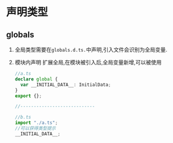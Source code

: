 # 声明类型

## globals

1. 全局类型需要在`globals.d.ts.`中声明,引入文件会识别为全局变量.

2. 模块内声明 扩展全局,在模块被引入后,全局变量新增,可以被使用

   ```ts
   //a.ts
   declare global {
     var __INITIAL_DATA__: InitialData;
   }
   export {};

   //----------------------------

   //b.ts
   import "./a.ts";
   //可以获得类型提示
   __INITIAL_DATA__;
   ```
